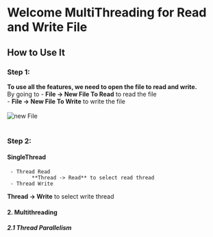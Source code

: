 # Welcome MultiThreading for Read and Write File

## How to Use It
### Step 1: <br>
**To use all the features, we need to open the file to read and write.**<br>
By going to  - **File -> New File To Read** to read the file <br>
             - **File -> New File To Write** to write the file <br>
             <br>
![new File](https://github.com/bigkizd/FPT_MultiThreading/blob/master/image/newFile.png)<br><br>

### Step 2:<br>
#### SingleThread
     - Thread Read
            **Thread -> Read** to select read thread
     - Thread Write
**Thread -> Write** to select write thread
#### 2. Multithreading
##### 2.1 Thread Parallelism
